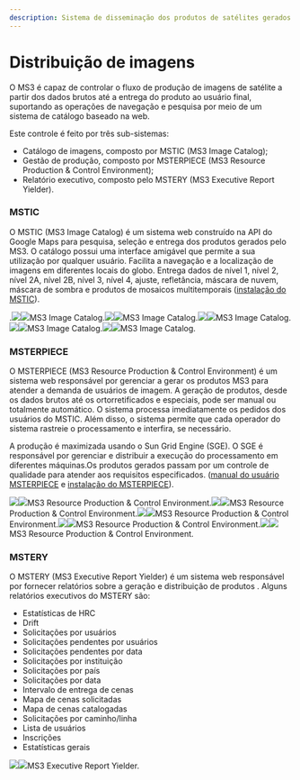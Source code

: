 ```yaml
---
description: Sistema de disseminação dos produtos de satélites gerados.
---
```


# Distribuição de imagens

O MS3 é capaz de controlar o fluxo de produção de imagens de satélite a partir dos dados brutos até a entrega do produto ao usuário final, suportando as operações de navegação e pesquisa por meio de um sistema de catálogo baseado na web.

Este controle é feito por três sub-sistemas:

* Catálogo de imagens, composto por MSTIC \(MS3 Image Catalog\);
* Gestão de produção, composto por MSTERPIECE \(MS3 Resource Production & Control Environment\);
* Relatório executivo, composto pelo MSTERY \(MS3 Executive Report Yielder\).

### MSTIC

O MSTIC \(MS3 Image Catalog\) é um sistema web construído na API do Google Maps para pesquisa, seleção e entrega dos produtos gerados pelo MS3. O catálogo possui uma interface amigável que permite a sua utilização por qualquer usuário. Facilita a navegação e a localização de imagens em diferentes locais do globo. Entrega dados de nível 1, nível 2, nível 2A, nível 2B, nível 3, nível 4, ajuste, refletância, máscara de nuvem, máscara de sombra e produtos de mosaicos multitemporais \([instalação do MSTIC](http://enms3wiki.dpi.inpe.br/wiki/Mstic)\).

.[![](http://enms3wiki.dpi.inpe.br/en.w/images/thumb/f/f1/Catalog2.jpg/600px-Catalog2.jpg)](http://enms3wiki.dpi.inpe.br/wiki/File:Catalog2.jpg)[![](http://enms3wiki.dpi.inpe.br/en.w/skins/common/images/magnify-clip.png)](http://enms3wiki.dpi.inpe.br/wiki/File:Catalog2.jpg)MS3 Image Catalog.[![](http://enms3wiki.dpi.inpe.br/en.w/images/thumb/0/04/Catalog1.jpg/600px-Catalog1.jpg)](http://enms3wiki.dpi.inpe.br/wiki/File:Catalog1.jpg)[![](http://enms3wiki.dpi.inpe.br/en.w/skins/common/images/magnify-clip.png)](http://enms3wiki.dpi.inpe.br/wiki/File:Catalog1.jpg)MS3 Image Catalog.[![](http://enms3wiki.dpi.inpe.br/en.w/images/thumb/8/8d/Catalog3.jpg/600px-Catalog3.jpg)](http://enms3wiki.dpi.inpe.br/wiki/File:Catalog3.jpg)[![](http://enms3wiki.dpi.inpe.br/en.w/skins/common/images/magnify-clip.png)](http://enms3wiki.dpi.inpe.br/wiki/File:Catalog3.jpg)MS3 Image Catalog.[![](http://enms3wiki.dpi.inpe.br/en.w/images/thumb/e/e6/Catalog5.jpg/600px-Catalog5.jpg)](http://enms3wiki.dpi.inpe.br/wiki/File:Catalog5.jpg)[![](http://enms3wiki.dpi.inpe.br/en.w/skins/common/images/magnify-clip.png)](http://enms3wiki.dpi.inpe.br/wiki/File:Catalog5.jpg)MS3 Image Catalog.[![](http://enms3wiki.dpi.inpe.br/en.w/images/thumb/0/0a/Catalog6.jpg/600px-Catalog6.jpg)](http://enms3wiki.dpi.inpe.br/wiki/File:Catalog6.jpg)[![](http://enms3wiki.dpi.inpe.br/en.w/skins/common/images/magnify-clip.png)](http://enms3wiki.dpi.inpe.br/wiki/File:Catalog6.jpg)MS3 Image Catalog.

### MSTERPIECE

O MSTERPIECE \(MS3 Resource Production & Control Environment\) é um sistema web responsável por gerenciar a gerar os produtos MS3 para atender a demanda de usuários de imagem. A geração de produtos, desde os dados brutos até os ortorretificados e especiais, pode ser manual ou totalmente automático. O sistema processa imediatamente os pedidos dos usuários do MSTIC. Além disso, o sistema permite que cada operador do sistema rastreie o processamento e interfira, se necessário.

A produção é maximizada usando o Sun Grid Engine \(SGE\). O SGE é responsável por gerenciar e distribuir a execução do processamento em diferentes máquinas.Os produtos gerados passam por um controle de qualidade para atender aos requisitos especificados. \([manual do usuário MSTERPIECE](http://enms3wiki.dpi.inpe.br/wiki/Msterpiece_User_Manual) e [instalação do MSTERPIECE](http://enms3wiki.dpi.inpe.br/wiki/Msterpiece)\).

[![](http://enms3wiki.dpi.inpe.br/en.w/images/thumb/4/47/Msterpiece2.jpg/700px-Msterpiece2.jpg)](http://enms3wiki.dpi.inpe.br/wiki/File:Msterpiece2.jpg)[![](http://enms3wiki.dpi.inpe.br/en.w/skins/common/images/magnify-clip.png)](http://enms3wiki.dpi.inpe.br/wiki/File:Msterpiece2.jpg)MS3 Resource Production & Control Environment.[![](http://enms3wiki.dpi.inpe.br/en.w/images/thumb/2/2c/Msterpiece1.jpg/700px-Msterpiece1.jpg)](http://enms3wiki.dpi.inpe.br/wiki/File:Msterpiece1.jpg)[![](http://enms3wiki.dpi.inpe.br/en.w/skins/common/images/magnify-clip.png)](http://enms3wiki.dpi.inpe.br/wiki/File:Msterpiece1.jpg)MS3 Resource Production & Control Environment.[![](http://enms3wiki.dpi.inpe.br/en.w/images/thumb/0/01/Msterpiece3.jpg/700px-Msterpiece3.jpg)](http://enms3wiki.dpi.inpe.br/wiki/File:Msterpiece3.jpg)[![](http://enms3wiki.dpi.inpe.br/en.w/skins/common/images/magnify-clip.png)](http://enms3wiki.dpi.inpe.br/wiki/File:Msterpiece3.jpg)MS3 Resource Production & Control Environment.[![](http://enms3wiki.dpi.inpe.br/en.w/images/thumb/7/77/Msterpiece4.jpg/700px-Msterpiece4.jpg)](http://enms3wiki.dpi.inpe.br/wiki/File:Msterpiece4.jpg)[![](http://enms3wiki.dpi.inpe.br/en.w/skins/common/images/magnify-clip.png)](http://enms3wiki.dpi.inpe.br/wiki/File:Msterpiece4.jpg)MS3 Resource Production & Control Environment.[![](http://enms3wiki.dpi.inpe.br/en.w/images/thumb/e/e0/Msterpiece5.jpg/150px-Msterpiece5.jpg)](http://enms3wiki.dpi.inpe.br/wiki/File:Msterpiece5.jpg)[![](http://enms3wiki.dpi.inpe.br/en.w/skins/common/images/magnify-clip.png)](http://enms3wiki.dpi.inpe.br/wiki/File:Msterpiece5.jpg)MS3 Resource Production & Control Environment.

### MSTERY 

O MSTERY \(MS3 Executive Report Yielder\) é um sistema web responsável por fornecer relatórios sobre a geração e distribuição de produtos . Alguns relatórios executivos do MSTERY são: 

* Estatísticas de HRC
* Drift
* Solicitações por usuários
* Solicitações pendentes por usuários
* Solicitações pendentes por data
* Solicitações por instituição
* Solicitações por país 
* Solicitações por data
* Intervalo de entrega de cenas
* Mapa de cenas solicitadas
* Mapa de cenas catalogadas
* Solicitações por caminho/linha
* Lista de usuários
* Inscrições
* Estatísticas gerais 

  
[![](http://enms3wiki.dpi.inpe.br/en.w/images/thumb/2/25/Mstery.jpg/600px-Mstery.jpg)](http://enms3wiki.dpi.inpe.br/wiki/File:Mstery.jpg)[![](http://enms3wiki.dpi.inpe.br/en.w/skins/common/images/magnify-clip.png)](http://enms3wiki.dpi.inpe.br/wiki/File:Mstery.jpg)MS3 Executive Report Yielder.

